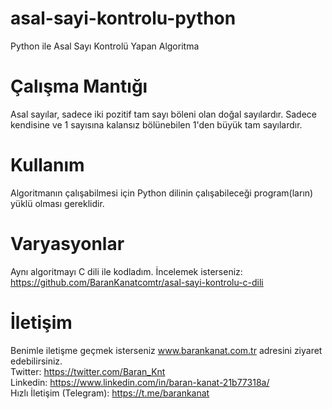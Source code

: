 # asal-sayi-kontrolu-python
Python ile Asal Sayı Kontrolü Yapan Algoritma

# Çalışma Mantığı
Asal sayılar, sadece iki pozitif tam sayı böleni olan doğal sayılardır. Sadece kendisine ve 1 sayısına kalansız bölünebilen 1'den büyük tam sayılardır.

# Kullanım
Algoritmanın çalışabilmesi için Python dilinin çalışabileceği program(ların) yüklü olması gereklidir.

# Varyasyonlar
Aynı algoritmayı C dili ile kodladım. İncelemek isterseniz: https://github.com/BaranKanatcomtr/asal-sayi-kontrolu-c-dili

# İletişim
Benimle iletişme geçmek isterseniz www.barankanat.com.tr adresini ziyaret edebilirsiniz.                          
Twitter: https://twitter.com/Baran_Knt                          
Linkedin: https://www.linkedin.com/in/baran-kanat-21b77318a/                          
Hızlı İletişim (Telegram): https://t.me/barankanat                          
